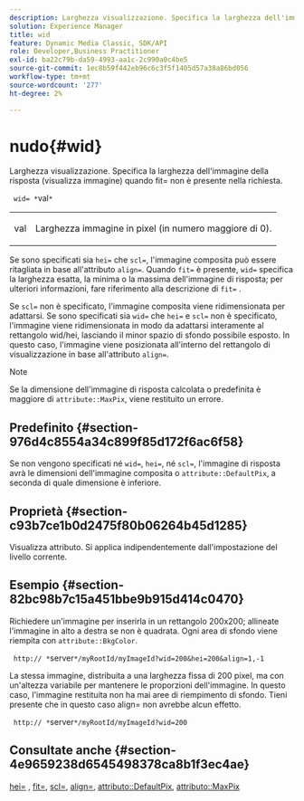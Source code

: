 ```yaml
---
description: Larghezza visualizzazione. Specifica la larghezza dell'immagine della risposta (visualizza immagine) quando fit= non è presente nella richiesta.
solution: Experience Manager
title: wid
feature: Dynamic Media Classic, SDK/API
role: Developer,Business Practitioner
exl-id: ba22c79b-da59-4993-aa1c-2c990a0c4be5
source-git-commit: 1ec8b59f442eb96c6c3f5f1405d57a38a86bd056
workflow-type: tm+mt
source-wordcount: '277'
ht-degree: 2%

---
```


# nudo{#wid}

Larghezza visualizzazione. Specifica la larghezza dell&#39;immagine della risposta (visualizza immagine) quando fit= non è presente nella richiesta.

` wid= *`val`*`

<table id="simpletable_E217453246F5441C896C1F69EA4D4218"> 
 <tr class="strow"> 
  <td class="stentry"> <p> <span class="varname"> val  </span> </p> </td> 
  <td class="stentry"> <p>Larghezza immagine in pixel (in numero maggiore di 0). </p> </td> 
 </tr> 
</table>

Se sono specificati sia `hei=` che `scl=`, l&#39;immagine composita può essere ritagliata in base all&#39;attributo `align=`. Quando `fit=` è presente, `wid=` specifica la larghezza esatta, la minima o la massima dell&#39;immagine di risposta; per ulteriori informazioni, fare riferimento alla descrizione di `fit=` .

Se `scl=` non è specificato, l&#39;immagine composita viene ridimensionata per adattarsi. Se sono specificati sia `wid=` che `hei=` e `scl=` non è specificato, l&#39;immagine viene ridimensionata in modo da adattarsi interamente al rettangolo wid/hei, lasciando il minor spazio di sfondo possibile esposto. In questo caso, l&#39;immagine viene posizionata all&#39;interno del rettangolo di visualizzazione in base all&#39;attributo `align=`.

>[!NOTE]
>
>Se la dimensione dell&#39;immagine di risposta calcolata o predefinita è maggiore di `attribute::MaxPix`, viene restituito un errore.

## Predefinito {#section-976d4c8554a34c899f85d172f6ac6f58}

Se non vengono specificati né `wid=`, `hei=`, né `scl=`, l&#39;immagine di risposta avrà le dimensioni dell&#39;immagine composita o `attribute::DefaultPix`, a seconda di quale dimensione è inferiore.

## Proprietà {#section-c93b7ce1b0d2475f80b06264b45d1285}

Visualizza attributo. Si applica indipendentemente dall&#39;impostazione del livello corrente.

## Esempio {#section-82bc98b7c15a451bbe9b915d414c0470}

Richiedere un&#39;immagine per inserirla in un rettangolo 200x200; allineate l&#39;immagine in alto a destra se non è quadrata. Ogni area di sfondo viene riempita con `attribute::BkgColor`.

` http:// *`server`*/myRootId/myImageId?wid=200&hei=200&align=1,-1`

La stessa immagine, distribuita a una larghezza fissa di 200 pixel, ma con un&#39;altezza variabile per mantenere le proporzioni dell&#39;immagine. In questo caso, l&#39;immagine restituita non ha mai aree di riempimento di sfondo. Tieni presente che in questo caso align= non avrebbe alcun effetto.

` http:// *`server`*/myRootId/myImageId?wid=200`

## Consultate anche {#section-4e9659238d6545498378ca8b1f3ec4ae}

[hei=](../../../../../is-api/http-ref/image-serving-api-ref/c-http-protocol-reference/c-command-reference/r-is-http-hei.md#reference-6d6f556ccc0e4b98a815e8a5c1944a96) ,  [fit=](../../../../../is-api/http-ref/image-serving-api-ref/c-http-protocol-reference/c-command-reference/r-fit.md#reference-f11bff6d93d143d6b135de3a923bc989),  [scl=](../../../../../is-api/http-ref/image-serving-api-ref/c-http-protocol-reference/c-command-reference/r-scl.md#reference-b2a74e493d0d407e98fe350551ba3fcc),  [align=](../../../../../is-api/http-ref/image-serving-api-ref/c-http-protocol-reference/c-command-reference/r-align.md#reference-b7d6b87c75124d78884f916dd6544bc7),  [attributo::DefaultPix](../../../../../is-api/image-catalog/image-serving-api-ref/c-image-catalog-reference/c-attributes-reference/r-defaultpix.md#reference-996b2c22b30f4fd9b970c84063306df1),  [attributo::MaxPix](../../../../../is-api/image-catalog/image-serving-api-ref/c-image-catalog-reference/c-attributes-reference/r-maxpix.md#reference-e167d396ac794079ba8b5e6eb16eeda5)
